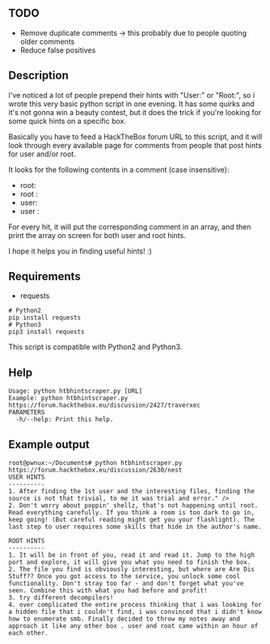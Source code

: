 
## TODO
* Remove duplicate comments -> this probably due to people quoting older comments
* Reduce false positives

## Description

I've noticed a lot of people prepend their hints with "User:" or "Root:", so i wrote this very basic python script in one evening. It has some quirks and it's not gonna win a beauty contest, but it does the trick if you're looking for some quick hints on a specific box. 

Basically you have to feed a HackTheBox forum URL to this script, and it will look through every available page for comments from people that post hints for user and/or root.

It looks for the following contents in a comment (case insensitive):

* root:
* root :
* user:
* user :

For every hit, it will put the corresponding comment in an array, and then print the array on screen for both user and root hints.

I hope it helps you in finding useful hints! :)

## Requirements
* requests
```
# Python2
pip install requests
# Python3
pip3 install requests
```
This script is compatible with Python2 and Python3.

## Help
```
Usage: python htbhintscraper.py [URL]
Example: python htbhintscraper.py https://forum.hackthebox.eu/discussion/2427/traverxec
PARAMETERS
  -h/--help: Print this help.
```

## Example output
```
root@pwnux:~/Documents# python htbhintscraper.py https://forum.hackthebox.eu/discussion/2630/nest
USER HINTS
----------
1. After finding the 1st user and the interesting files, finding the source is not that trivial, to me it was trial and error." />
2. Don't worry about poppin' shellz, that's not happening until root. Read everything carefully. If you think a room is too dark to go in, keep going! (But careful reading might get you your flashlight). The last step to user requires some skills that hide in the author's name.

ROOT HINTS
----------
1. It will be in front of you, read it and read it. Jump to the high port and explore, it will give you what you need to finish the box.
2. The file you find is obviously interesting, but where are Are Dis Stuff?? Once you got access to the service, you unlock some cool functionality. Don't stray too far - and don't forget what you've seen. Combine this with what you had before and profit!
3. try different decompilers!
4. over complicated the entire process thinking that i was looking for a hidden file that i couldn't find, i was convinced that i didn't know how to enumerate smb. Finally decided to throw my notes away and approach it like any other box . user and root came within an hour of each other.
```
